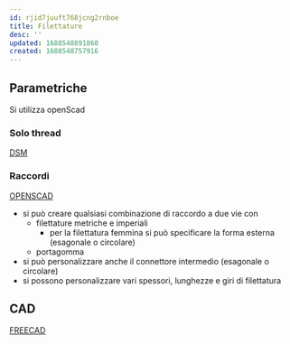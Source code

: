 ```yaml
---
id: rjid7juuft768jcng2rnboe
title: Filettature
desc: ''
updated: 1688548891860
created: 1688548757916
---
```

## Parametriche

Si utilizza openScad

### Solo thread

[DSM](https://designspark.zendesk.com/hc/en-us/articles/360002417717-How-do-I-use-OpenSCAD-and-DSM-to-cut-ISO-threads-physical-)

### Raccordi

[OPENSCAD](https://www.thingiverse.com/thing:4323468)

- si può creare qualsiasi combinazione di raccordo a due vie con
  - filettature metriche e imperiali
    - per la filettatura femmina si può specificare la forma esterna (esagonale o circolare)
  - portagomma
- si può personalizzare anche il connettore intermedio (esagonale o circolare)
- si possono personalizzare vari spessori, lunghezze e giri di filettatura

## CAD

[FREECAD](http://help.spaceclaim.com/dsm/5.0/en/Content/Threads.htm)
